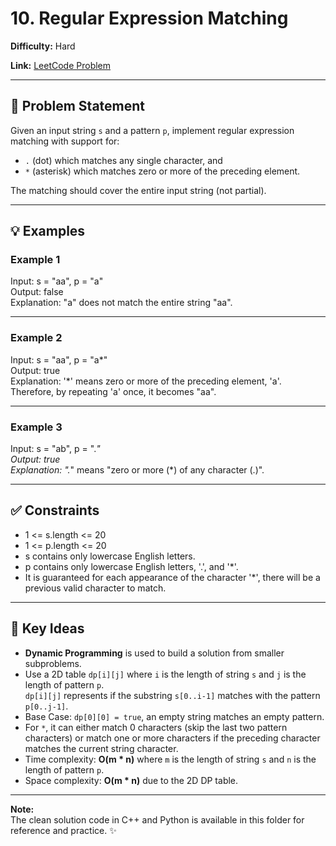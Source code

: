# 10. Regular Expression Matching

**Difficulty:** Hard

**Link:** [LeetCode Problem](https://leetcode.com/problems/regular-expression-matching/)

---

## 📝 Problem Statement

Given an input string `s` and a pattern `p`, implement regular expression matching with support for:
- `.` (dot) which matches any single character, and
- `*` (asterisk) which matches zero or more of the preceding element.

The matching should cover the entire input string (not partial).

---

## 💡 Examples

### Example 1  
Input: s = "aa", p = "a"  
Output: false  
Explanation: "a" does not match the entire string "aa".

---

### Example 2  
Input: s = "aa", p = "a*"  
Output: true  
Explanation: '*' means zero or more of the preceding element, 'a'. Therefore, by repeating 'a' once, it becomes "aa".

---

### Example 3  
Input: s = "ab", p = ".*"  
Output: true  
Explanation: ".*" means "zero or more (*) of any character (.)".

---

## ✅ Constraints

* 1 <= s.length <= 20  
* 1 <= p.length <= 20  
* s contains only lowercase English letters.  
* p contains only lowercase English letters, '.', and '*'.  
* It is guaranteed for each appearance of the character '*', there will be a previous valid character to match.

---

## 🔑 Key Ideas

* **Dynamic Programming** is used to build a solution from smaller subproblems.
* Use a 2D table `dp[i][j]` where `i` is the length of string `s` and `j` is the length of pattern `p`.  
  `dp[i][j]` represents if the substring `s[0..i-1]` matches with the pattern `p[0..j-1]`.
* Base Case: `dp[0][0] = true`, an empty string matches an empty pattern.
* For `*`, it can either match 0 characters (skip the last two pattern characters) or match one or more characters if the preceding character matches the current string character.
* Time complexity: **O(m * n)** where `m` is the length of string `s` and `n` is the length of pattern `p`.
* Space complexity: **O(m * n)** due to the 2D DP table.

---

**Note:**  
The clean solution code in C++ and Python is available in this folder for reference and practice. ✨

